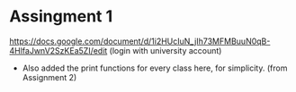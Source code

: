 # Assingment 1

https://docs.google.com/document/d/1i2HUcIuN_jIh73MFMBuuN0qB-4HlfaJwnV2SzKEa5ZI/edit (login with university account)

* Also added the print functions for every class here, for simplicity. (from Assignment 2)